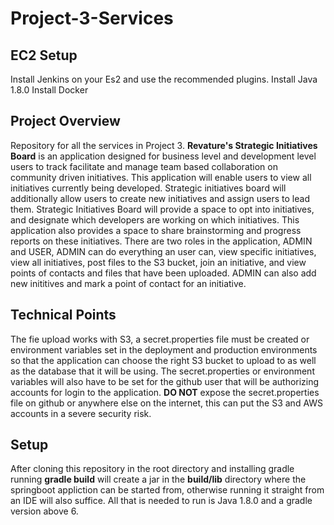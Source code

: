 # Project-3-Services
## EC2 Setup
Install Jenkins on your Es2 and use the recommended plugins.
Install Java 1.8.0
Install Docker

## Project Overview 
Repository for all the services in Project 3.
**Revature's Strategic Initiatives Board** is an application designed for business level and development level users to track facilitate and manage team based collaboration on community driven initiatives. This application will enable users to view all initiatives currently being developed. Strategic initiatives board will additionally allow users to create new initiatives and assign users to lead them. Strategic Initiatives Board will provide a space to opt into initiatives, and designate which developers are working on which initiatives. This application also provides a space to share brainstorming and progress reports on these initiatives. There are two roles in the application, ADMIN and USER, ADMIN can do everything an user can, view specific initiatives, view all initiatives, post files to the S3 bucket, join an initiative, and view points of contacts and files that have been uploaded. ADMIN can also add new inititives and mark a point of contact for an initiative.

## Technical Points
The fie upload works with S3, a secret.properties file must be created or environment variables set in the deployment and production environments so that the application can choose the right S3 bucket to upload to as well as the database that it will be using. The secret.properties or environment variables will also have to be set for the github user that will be authorizing accounts for login to the application. **DO NOT** expose the secret.properties file on github or anywhere else on the internet, this can put the S3 and AWS accounts in a severe security risk.

## Setup
After cloning this repository in the root directory and installing gradle running **gradle build** will create a jar in the **build/lib** directory where the springboot appliction can be started from, otherwise running it straight from an IDE will also suffice. All that is needed to run is Java 1.8.0 and a gradle version above 6.

